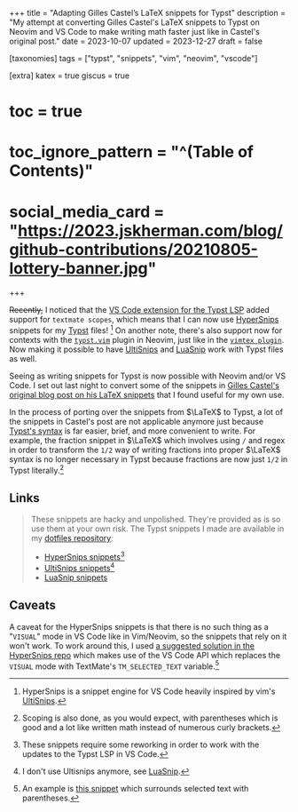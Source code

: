+++
title = "Adapting Gilles Castel’s LaTeX snippets for Typst"
description = "My attempt at converting Gilles Castel's LaTeX snippets to Typst on Neovim and VS Code to make writing math faster just like in Castel's original post."
date = 2023-10-07
updated = 2023-12-27
draft = false

[taxonomies]
tags = ["typst", "snippets", "vim", "neovim", "vscode"]

[extra]
katex = true
giscus = true
# toc = true
# toc_ignore_pattern = "^(Table of Contents)"
# social_media_card = "https://2023.jskherman.com/blog/github-contributions/20210805-lottery-banner.jpg"
+++



~~Recently,~~ I noticed that the [VS Code extension for the Typst LSP](https://marketplace.visualstudio.com/items?itemName=nvarner.typst-lsp) added support for `textmate scopes`, which means that I can now use [HyperSnips](https://marketplace.visualstudio.com/items?itemName=draivin.hsnips) snippets for my [Typst](https://typst.app) files! [^1] On another note, there's also support now for contexts with the [`typst.vim`](https://github.com/kaarmu/typst.vim) plugin in Neovim, just like in the [`vimtex plugin`](https://github.com/lervag/vimtex). Now making it possible to have [UltiSnips](https://github.com/SirVer/ultisnips) and [LuaSnip](https://github.com/L3MON4D3/LuaSnip/blob/master/DOC.md) work with Typst files as well.

Seeing as writing snippets for Typst is now possible with Neovim and/or VS Code. I set out last night to convert some of the snippets in [Gilles Castel's original blog post on his LaTeX snippets](https://castel.dev/post/lecture-notes-1/) that I found useful for my own use.

In the process of porting over the snippets from $\LaTeX$ to Typst, a lot of the snippets in Castel's post are not applicable anymore just because [Typst's syntax](https://typst.app/docs/guides/guide-for-latex-users) is far easier, brief, and more convenient to write. For example, the fraction snippet in $\LaTeX$ which involves using `/` and regex in order to transform the `1/2` way of writing fractions into proper $\LaTeX$ syntax is no longer necessary in Typst because fractions are now just `1/2` in Typst literally.[^2]

## Links

> These snippets are hacky and unpolished. They're provided as is so use them at your own risk. The Typst snippets I made are available in my [dotfiles repository](https://github.com/jskherman/dotfiles):
>
> - [HyperSnips snippets](https://github.com/jskherman/dotfiles/blob/4d6d95a249d68c7ebc4b104375b04c53a42e9987/hsnips/typst.hsnips)[^3]
> - [UltiSnips snippets](https://github.com/jskherman/dotfiles/blob/4d6d95a249d68c7ebc4b104375b04c53a42e9987/nvim/UltiSnips/typst.snippets)[^4]
> - [LuaSnip snippets](https://github.com/jskherman/dotfiles/blob/f9baad3312f1ad3f0f294420a47dadbce73693f0/nvim/LuaSnip/typst.lua)

## Caveats

A caveat for the HyperSnips snippets is that there is no such thing as a "`VISUAL`" mode in VS Code like in Vim/Neovim, so the snippets that rely on it won't work. To work around this, I used [a suggested solution in the HyperSnips repo](https://github.com/draivin/hsnips/issues/81#issuecomment-970168548) which makes use of the VS Code API which replaces the `VISUAL` mode with TextMate's `TM_SELECTED_TEXT` variable.[^5]

<!-- Footnotes -->

[^1]: HyperSnips is a snippet engine for VS Code heavily inspired by vim's [UltiSnips](https://github.com/SirVer/ultisnips).

[^2]: Scoping is also done, as you would expect, with parentheses which is good and a lot like written math instead of numerous curly brackets.

[^3]: These snippets require some reworking in order to work with the updates to the Typst LSP in VS Code.

[^4]: I don't use Ultisnips anymore, see [LuaSnip](https://github.com/L3MON4D3/LuaSnip/blob/master/DOC.md).

[^5]: An example is [this snippet](https://github.com/jskherman/dotfiles/blob/4d6d95a249d68c7ebc4b104375b04c53a42e9987/hsnips/typst.hsnips#L391-L394) which surrounds selected text with parentheses.

